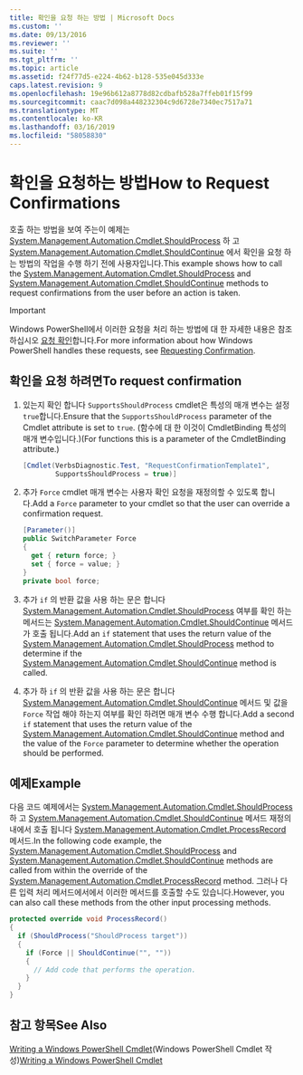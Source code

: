 ```yaml
---
title: 확인을 요청 하는 방법 | Microsoft Docs
ms.custom: ''
ms.date: 09/13/2016
ms.reviewer: ''
ms.suite: ''
ms.tgt_pltfrm: ''
ms.topic: article
ms.assetid: f24f77d5-e224-4b62-b128-535e045d333e
caps.latest.revision: 9
ms.openlocfilehash: 19e96b612a8778d82cdbafb528a7ffeb01f15f99
ms.sourcegitcommit: caac7d098a448232304c9d6728e7340ec7517a71
ms.translationtype: MT
ms.contentlocale: ko-KR
ms.lasthandoff: 03/16/2019
ms.locfileid: "58058830"
---
```

# <a name="how-to-request-confirmations"></a><span data-ttu-id="5ef13-102">확인을 요청하는 방법</span><span class="sxs-lookup"><span data-stu-id="5ef13-102">How to Request Confirmations</span></span>

<span data-ttu-id="5ef13-103">호출 하는 방법을 보여 주는이 예제는 [System.Management.Automation.Cmdlet.ShouldProcess](/dotnet/api/System.Management.Automation.Cmdlet.ShouldProcess) 하 고 [System.Management.Automation.Cmdlet.ShouldContinue](/dotnet/api/System.Management.Automation.Cmdlet.ShouldContinue) 에서 확인을 요청 하는 방법의 작업을 수행 하기 전에 사용자입니다.</span><span class="sxs-lookup"><span data-stu-id="5ef13-103">This example shows how to call the [System.Management.Automation.Cmdlet.ShouldProcess](/dotnet/api/System.Management.Automation.Cmdlet.ShouldProcess) and [System.Management.Automation.Cmdlet.ShouldContinue](/dotnet/api/System.Management.Automation.Cmdlet.ShouldContinue) methods to request confirmations from the user before an action is taken.</span></span>

> [!IMPORTANT]
> <span data-ttu-id="5ef13-104">Windows PowerShell에서 이러한 요청을 처리 하는 방법에 대 한 자세한 내용은 참조 하십시오 [요청 확인](./requesting-confirmation-from-cmdlets.md)합니다.</span><span class="sxs-lookup"><span data-stu-id="5ef13-104">For more information about how Windows PowerShell handles these requests, see [Requesting Confirmation](./requesting-confirmation-from-cmdlets.md).</span></span>

## <a name="to-request-confirmation"></a><span data-ttu-id="5ef13-105">확인을 요청 하려면</span><span class="sxs-lookup"><span data-stu-id="5ef13-105">To request confirmation</span></span>

1. <span data-ttu-id="5ef13-106">있는지 확인 합니다 `SupportsShouldProcess` cmdlet은 특성의 매개 변수는 설정 `true`합니다.</span><span class="sxs-lookup"><span data-stu-id="5ef13-106">Ensure that the `SupportsShouldProcess` parameter of the Cmdlet attribute is set to `true`.</span></span> <span data-ttu-id="5ef13-107">(함수에 대 한 이것이 CmdletBinding 특성의 매개 변수입니다.)</span><span class="sxs-lookup"><span data-stu-id="5ef13-107">(For functions this is a parameter of the CmdletBinding attribute.)</span></span>

    ```csharp
    [Cmdlet(VerbsDiagnostic.Test, "RequestConfirmationTemplate1",
            SupportsShouldProcess = true)]
    ```

2. <span data-ttu-id="5ef13-108">추가 `Force` cmdlet 매개 변수는 사용자 확인 요청을 재정의할 수 있도록 합니다.</span><span class="sxs-lookup"><span data-stu-id="5ef13-108">Add a `Force` parameter to your cmdlet so that the user can override a confirmation request.</span></span>

    ```csharp
    [Parameter()]
    public SwitchParameter Force
    {
      get { return force; }
      set { force = value; }
    }
    private bool force;
    ```

3. <span data-ttu-id="5ef13-109">추가 `if` 의 반환 값을 사용 하는 문은 합니다 [System.Management.Automation.Cmdlet.ShouldProcess](/dotnet/api/System.Management.Automation.Cmdlet.ShouldProcess) 여부를 확인 하는 메서드는 [System.Management.Automation.Cmdlet.ShouldContinue](/dotnet/api/System.Management.Automation.Cmdlet.ShouldContinue) 메서드가 호출 됩니다.</span><span class="sxs-lookup"><span data-stu-id="5ef13-109">Add an `if` statement that uses the return value of the [System.Management.Automation.Cmdlet.ShouldProcess](/dotnet/api/System.Management.Automation.Cmdlet.ShouldProcess) method to determine if the [System.Management.Automation.Cmdlet.ShouldContinue](/dotnet/api/System.Management.Automation.Cmdlet.ShouldContinue) method is called.</span></span>

4. <span data-ttu-id="5ef13-110">추가 하 `if` 의 반환 값을 사용 하는 문은 합니다 [System.Management.Automation.Cmdlet.ShouldContinue](/dotnet/api/System.Management.Automation.Cmdlet.ShouldContinue) 메서드 및 값을 `Force` 작업 해야 하는지 여부를 확인 하려면 매개 변수 수행 합니다.</span><span class="sxs-lookup"><span data-stu-id="5ef13-110">Add a second `if` statement that uses the return value of the [System.Management.Automation.Cmdlet.ShouldContinue](/dotnet/api/System.Management.Automation.Cmdlet.ShouldContinue) method and the value of the `Force` parameter to determine whether the operation should be performed.</span></span>

## <a name="example"></a><span data-ttu-id="5ef13-111">예제</span><span class="sxs-lookup"><span data-stu-id="5ef13-111">Example</span></span>

<span data-ttu-id="5ef13-112">다음 코드 예제에서는 [System.Management.Automation.Cmdlet.ShouldProcess](/dotnet/api/System.Management.Automation.Cmdlet.ShouldProcess) 하 고 [System.Management.Automation.Cmdlet.ShouldContinue](/dotnet/api/System.Management.Automation.Cmdlet.ShouldContinue) 메서드 재정의 내에서 호출 됩니다 [System.Management.Automation.Cmdlet.ProcessRecord](/dotnet/api/System.Management.Automation.Cmdlet.ProcessRecord) 메서드.</span><span class="sxs-lookup"><span data-stu-id="5ef13-112">In the following code example, the [System.Management.Automation.Cmdlet.ShouldProcess](/dotnet/api/System.Management.Automation.Cmdlet.ShouldProcess) and [System.Management.Automation.Cmdlet.ShouldContinue](/dotnet/api/System.Management.Automation.Cmdlet.ShouldContinue) methods are called from within the override of the [System.Management.Automation.Cmdlet.ProcessRecord](/dotnet/api/System.Management.Automation.Cmdlet.ProcessRecord) method.</span></span> <span data-ttu-id="5ef13-113">그러나 다른 입력 처리 메서드에서에서 이러한 메서드를 호출할 수도 있습니다.</span><span class="sxs-lookup"><span data-stu-id="5ef13-113">However, you can also call these methods from the other input processing methods.</span></span>

```csharp
protected override void ProcessRecord()
{
  if (ShouldProcess("ShouldProcess target"))
  {
    if (Force || ShouldContinue("", ""))
    {
      // Add code that performs the operation.
    }
  }
}
```

## <a name="see-also"></a><span data-ttu-id="5ef13-114">참고 항목</span><span class="sxs-lookup"><span data-stu-id="5ef13-114">See Also</span></span>

<span data-ttu-id="5ef13-115">[Writing a Windows PowerShell Cmdlet](./writing-a-windows-powershell-cmdlet.md)(Windows PowerShell Cmdlet 작성)</span><span class="sxs-lookup"><span data-stu-id="5ef13-115">[Writing a Windows PowerShell Cmdlet](./writing-a-windows-powershell-cmdlet.md)</span></span>
